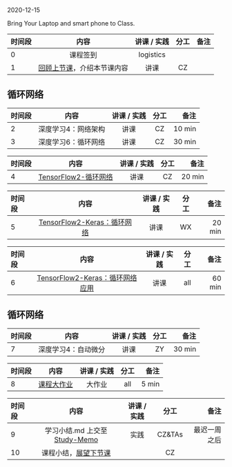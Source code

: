 2020-12-15

Bring Your Laptop and smart phone  to Class. 

| 时间段 |  内容    | 讲课 / 实践     |  分工  |  备注       |
| :---   |   :----:    |   :----:    |    :----:    | ---: |
|   0    |  课程签到     |  logistics   |          |        |
|   1    |  [回顾上节课](../WW12/WW12-Plan.md)，介绍本节课内容     |  讲课    |     CZ     |       |


## 循环网络
| 时间段 |          内容        | 讲课 / 实践 | 分工  | 备注 |
| :----- | :-------------------: | :------: | :---: | ---: |
|   2    | 深度学习4：网络架构   |    讲课     |  CZ   |   10 min     |
|   3    | 深度学习6：循环网络   |    讲课     |  CZ   |   30 min     |


| 时间段 |  内容    |  讲课 / 实践     |  分工  |  备注       |
| :----  |   :----:    |   :----:    |    :----:    | ---: |
|   4    | [TensorFlow2-循环网络](../../../DeepLearning/TensorFlow2-rnn-basic.md)   | 讲课 |  CZ   |  20 min   |


|时间段 |  内容    |  讲课 / 实践     |  分工  |  备注       |
| :---  |   :----:    |   :----:    |    :----:    | ---: |
|   5   | [TensorFlow2-Keras：循环网络](../../../DeepLearning/TensorFlow2-rnn-basic.md)   | 讲课 |  WX   |  20 min   |


|时间段 |  内容    |  讲课 / 实践     |  分工  |  备注       |
| :---  |   :----:    |   :----:    |    :----:    | ---: |
|   6   | [TensorFlow2-Keras：循环网络应用](../../../DeepLearning/TensorFlow2-rnn-basic.md)   | 讲课 |  all   |  60 min   |


## 循环网络
| 时间段 |                             内容                             | 讲课 / 实践 | 分工  | 备注 |
| :----- | :----------------------------------------------------------: | :---------: | :---: | ---: |
|   7    | 深度学习4：自动微分   |    讲课     |  ZY   |   30 min     |

|时间段 |  内容    |  讲课 / 实践     |  分工  |  备注       |
| :---  |   :----:    |   :----:    |    :----:    | ---: |
|   8   | [课程大作业](../../..//Course-Projects/4_Final_Project/BDMI-2020A-大作业-说明.md)   | 大作业 |  all   |  5 min   |


|时间段  |  内容    |  讲课 / 实践     |  分工  |  备注       |
| :---  |   :----:    |   :----:    |    :----:    | ---: |
|   9   | 学习小结.md 上交至[Study-Memo](../../Study-Memo)   |  实践    |     CZ&TAs     |   最迟一周之后     |
|   10   | 课程小结，[展望下节课](../WW14/WW14-Plan.md)    |     |  CZ   |       |

